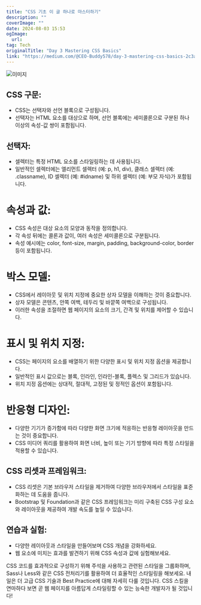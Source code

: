```yaml
---
title: "CSS 기초 이 글 하나로 마스터하기"
description: ""
coverImage: ""
date: 2024-08-03 15:53
ogImage: 
  url: 
tag: Tech
originalTitle: "Day 3 Mastering CSS Basics"
link: "https://medium.com/@CEO-Buddy578/day-3-mastering-css-basics-2c3a4c803f44"
---
```




![이미지](/assets/img/Day3MasteringCSSBasics_0.png)

## CSS 구문:

- CSS는 선택자와 선언 블록으로 구성됩니다.
- 선택자는 HTML 요소를 대상으로 하며, 선언 블록에는 세미콜론으로 구분된 하나 이상의 속성-값 쌍이 포함됩니다.

## 선택자:

<div class="content-ad"></div>

- 셀렉터는 특정 HTML 요소를 스타일링하는 데 사용됩니다.
- 일반적인 셀렉터에는 엘리먼트 셀렉터 (예: p, h1, div), 클래스 셀렉터 (예: .classname), ID 셀렉터 (예: #idname) 및 하위 셀렉터 (예: 부모 자식)가 포함됩니다.

# 속성과 값:

- CSS 속성은 대상 요소의 모양과 동작을 정의합니다.
- 각 속성 뒤에는 콜론과 값이, 여러 속성은 세미콜론으로 구분됩니다.
- 속성 예시에는 color, font-size, margin, padding, background-color, border 등이 포함됩니다.

# 박스 모델:

<div class="content-ad"></div>

- CSS에서 레이아웃 및 위치 지정에 중요한 상자 모델을 이해하는 것이 중요합니다.
- 상자 모델은 콘텐츠, 안쪽 여백, 테두리 및 바깥쪽 여백으로 구성됩니다.
- 이러한 속성을 조절하면 웹 페이지의 요소의 크기, 간격 및 위치를 제어할 수 있습니다.

# 표시 및 위치 지정:

- CSS는 페이지의 요소를 배열하기 위한 다양한 표시 및 위치 지정 옵션을 제공합니다.
- 일반적인 표시 값으로는 블록, 인라인, 인라인-블록, 플렉스 및 그리드가 있습니다.
- 위치 지정 옵션에는 상대적, 절대적, 고정된 및 정적인 옵션이 포함됩니다.

# 반응형 디자인:

<div class="content-ad"></div>

- 다양한 기기가 증가함에 따라 다양한 화면 크기에 적응하는 반응형 레이아웃을 만드는 것이 중요합니다.
- CSS 미디어 쿼리를 활용하여 화면 너비, 높이 또는 기기 방향에 따라 특정 스타일을 적용할 수 있습니다.

## CSS 리셋과 프레임워크:

- CSS 리셋은 기본 브라우저 스타일을 제거하여 다양한 브라우저에서 스타일을 표준화하는 데 도움을 줍니다.
- Bootstrap 및 Foundation과 같은 CSS 프레임워크는 미리 구축된 CSS 구성 요소와 레이아웃을 제공하여 개발 속도를 높일 수 있습니다.

## 연습과 실험:

<div class="content-ad"></div>

- 다양한 레이아웃과 스타일을 만들어보며 CSS 개념을 강화하세요.
- 웹 요소에 미치는 효과를 발견하기 위해 CSS 속성과 값에 실험해보세요.

CSS 코드를 효과적으로 구성하기 위해 주석을 사용하고 관련된 스타일을 그룹화하며, Sass나 Less와 같은 CSS 전처리기를 활용하여 더 효율적인 스타일링을 해보세요. 내일은 더 고급 CSS 기술과 Best Practice에 대해 자세히 다룰 것입니다. CSS 스킬을 연마하다 보면 곧 웹 페이지를 아름답게 스타일링할 수 있는 능숙한 개발자가 될 것입니다!
